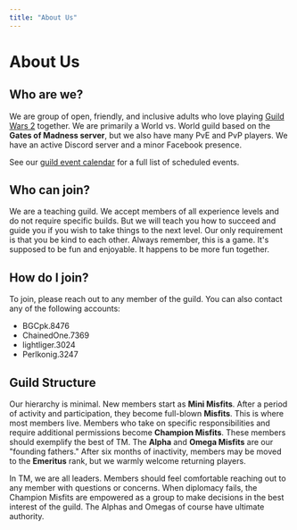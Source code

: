 ```yaml
---
title: "About Us"
---
```


# About Us

## Who are we?

We are group of open, friendly, and inclusive adults who love playing [Guild Wars 2](https://www.guildwars2.com) together. We are primarily a World vs. World guild based on the **Gates of Madness server**, but we also have many PvE and PvP players. We have an active Discord server and a minor Facebook presence.

See our [guild event calendar](/calendar) for a full list of scheduled events.

## Who can join?

We are a teaching guild. We accept members of all experience levels and do not require specific builds. But we will teach you how to succeed and guide you if you wish to take things to the next level. Our only requirement is that you be kind to each other. Always remember, this is a game. It's supposed to be fun and enjoyable. It happens to be more fun together.

## How do I join?

To join, please reach out to any member of the guild. You can also contact any of the following accounts:

* BGCpk.8476
* ChainedOne.7369
* lightliger.3024
* Perlkonig.3247

## Guild Structure

Our hierarchy is minimal. New members start as **Mini Misfits**. After a period of activity and participation, they become full-blown **Misfits**. This is where most members live. Members who take on specific responsibilities and require additional permissions become **Champion Misfits**. These members should exemplify the best of TM. The **Alpha** and **Omega Misfits** are our "founding fathers." After six months of inactivity, members may be moved to the **Emeritus** rank, but we warmly welcome returning players.

In TM, we are all leaders. Members should feel comfortable reaching out to any member with questions or concerns. When diplomacy fails, the Champion Misfits are empowered as a group to make decisions in the best interest of the guild. The Alphas and Omegas of course have ultimate authority.
